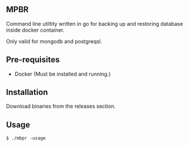 ## MPBR

Command line utiltity written in go for backing up and restoring database inside docker container.

Only valid for mongodb and postgreqsl.

## Pre-requisites

- Docker (Must be installed and running.)

## Installation

Download binaries from the releases section.

## Usage

```
$ ./mbpr -usage
```
